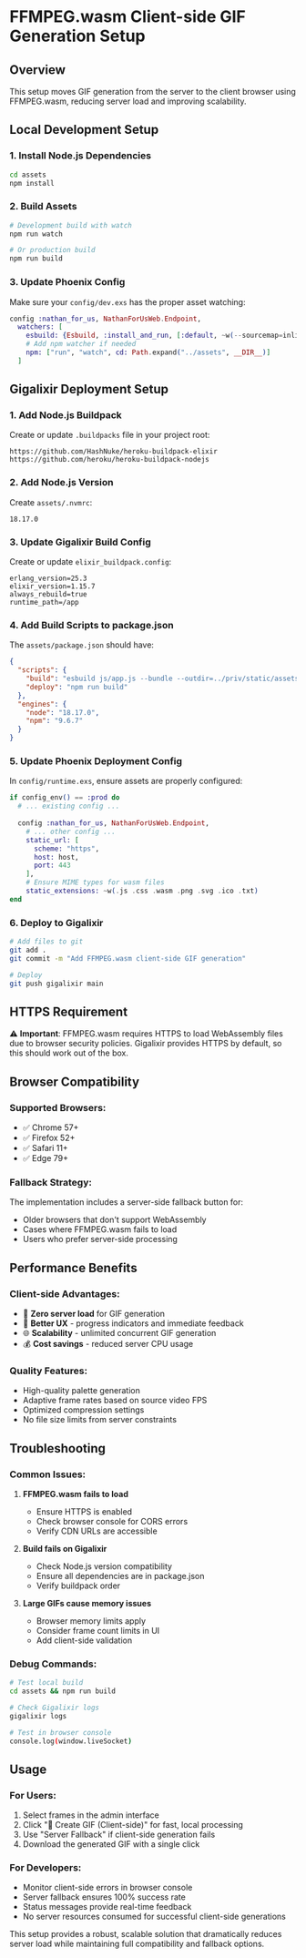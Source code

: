 # FFMPEG.wasm Client-side GIF Generation Setup

## Overview
This setup moves GIF generation from the server to the client browser using FFMPEG.wasm, reducing server load and improving scalability.

## Local Development Setup

### 1. Install Node.js Dependencies
```bash
cd assets
npm install
```

### 2. Build Assets
```bash
# Development build with watch
npm run watch

# Or production build
npm run build
```

### 3. Update Phoenix Config
Make sure your `config/dev.exs` has the proper asset watching:

```elixir
config :nathan_for_us, NathanForUsWeb.Endpoint,
  watchers: [
    esbuild: {Esbuild, :install_and_run, [:default, ~w(--sourcemap=inline --watch)]},
    # Add npm watcher if needed
    npm: ["run", "watch", cd: Path.expand("../assets", __DIR__)]
  ]
```

## Gigalixir Deployment Setup

### 1. Add Node.js Buildpack
Create or update `.buildpacks` file in your project root:

```
https://github.com/HashNuke/heroku-buildpack-elixir
https://github.com/heroku/heroku-buildpack-nodejs
```

### 2. Add Node.js Version
Create `assets/.nvmrc`:

```
18.17.0
```

### 3. Update Gigalixir Build Config
Create or update `elixir_buildpack.config`:

```
erlang_version=25.3
elixir_version=1.15.7
always_rebuild=true
runtime_path=/app
```

### 4. Add Build Scripts to package.json
The `assets/package.json` should have:

```json
{
  "scripts": {
    "build": "esbuild js/app.js --bundle --outdir=../priv/static/assets --external:/fonts/* --external:/images/*",
    "deploy": "npm run build"
  },
  "engines": {
    "node": "18.17.0",
    "npm": "9.6.7"
  }
}
```

### 5. Update Phoenix Deployment Config
In `config/runtime.exs`, ensure assets are properly configured:

```elixir
if config_env() == :prod do
  # ... existing config ...
  
  config :nathan_for_us, NathanForUsWeb.Endpoint,
    # ... other config ...
    static_url: [
      scheme: "https", 
      host: host, 
      port: 443
    ],
    # Ensure MIME types for wasm files
    static_extensions: ~w(.js .css .wasm .png .svg .ico .txt)
end
```

### 6. Deploy to Gigalixir
```bash
# Add files to git
git add .
git commit -m "Add FFMPEG.wasm client-side GIF generation"

# Deploy
git push gigalixir main
```

## HTTPS Requirement
⚠️ **Important**: FFMPEG.wasm requires HTTPS to load WebAssembly files due to browser security policies. Gigalixir provides HTTPS by default, so this should work out of the box.

## Browser Compatibility

### Supported Browsers:
- ✅ Chrome 57+
- ✅ Firefox 52+
- ✅ Safari 11+
- ✅ Edge 79+

### Fallback Strategy:
The implementation includes a server-side fallback button for:
- Older browsers that don't support WebAssembly
- Cases where FFMPEG.wasm fails to load
- Users who prefer server-side processing

## Performance Benefits

### Client-side Advantages:
- 🚀 **Zero server load** for GIF generation
- 📱 **Better UX** - progress indicators and immediate feedback
- 🌐 **Scalability** - unlimited concurrent GIF generation
- 💰 **Cost savings** - reduced server CPU usage

### Quality Features:
- High-quality palette generation
- Adaptive frame rates based on source video FPS
- Optimized compression settings
- No file size limits from server constraints

## Troubleshooting

### Common Issues:

1. **FFMPEG.wasm fails to load**
   - Ensure HTTPS is enabled
   - Check browser console for CORS errors
   - Verify CDN URLs are accessible

2. **Build fails on Gigalixir**
   - Check Node.js version compatibility
   - Ensure all dependencies are in package.json
   - Verify buildpack order

3. **Large GIFs cause memory issues**
   - Browser memory limits apply
   - Consider frame count limits in UI
   - Add client-side validation

### Debug Commands:
```bash
# Test local build
cd assets && npm run build

# Check Gigalixir logs
gigalixir logs

# Test in browser console
console.log(window.liveSocket)
```

## Usage

### For Users:
1. Select frames in the admin interface
2. Click "🚀 Create GIF (Client-side)" for fast, local processing
3. Use "Server Fallback" if client-side generation fails
4. Download the generated GIF with a single click

### For Developers:
- Monitor client-side errors in browser console
- Server fallback ensures 100% success rate
- Status messages provide real-time feedback
- No server resources consumed for successful client-side generations

This setup provides a robust, scalable solution that dramatically reduces server load while maintaining full compatibility and fallback options.
